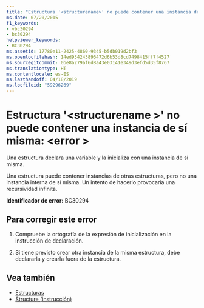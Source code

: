```yaml
---
title: "Estructura '<structurename>' no puede contener una instancia de sí misma: <error>"
ms.date: 07/20/2015
f1_keywords:
- vbc30294
- bc30294
helpviewer_keywords:
- BC30294
ms.assetid: 17780e11-2425-4860-9345-b5db019d2bf3
ms.openlocfilehash: 14ed934243896472d6b53d8cd7498415ff7f4527
ms.sourcegitcommit: 0be8a279af6d8a43e03141e349d3efd5d35f8767
ms.translationtype: HT
ms.contentlocale: es-ES
ms.lasthandoff: 04/18/2019
ms.locfileid: "59296269"
---
```

# <a name="structure-structurename-cannot-contain-an-instance-of-itself-error"></a>Estructura '\<structurename >' no puede contener una instancia de sí misma: \<error >
Una estructura declara una variable y la inicializa con una instancia de sí misma.  
  
 Una estructura puede contener instancias de otras estructuras, pero no una instancia interna de sí misma. Un intento de hacerlo provocaría una recursividad infinita.  
  
 **Identificador de error:** BC30294  
  
## <a name="to-correct-this-error"></a>Para corregir este error  
  
1. Compruebe la ortografía de la expresión de inicialización en la instrucción de declaración.  
  
2. Si tiene previsto crear otra instancia de la misma estructura, debe declararla y crearla fuera de la estructura.  
  
## <a name="see-also"></a>Vea también

- [Estructuras](../../visual-basic/programming-guide/language-features/data-types/structures.md)
- [Structure (instrucción)](../../visual-basic/language-reference/statements/structure-statement.md)
